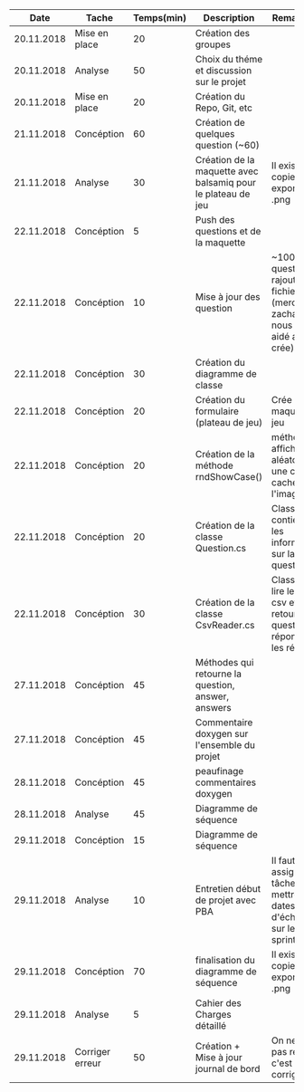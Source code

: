 | Date       | Tache           | Temps(min) | Description                                                  | Remarque(s)                                                  |
| ---------- | --------------- | ---------- | ------------------------------------------------------------ | ------------------------------------------------------------ |
| 20.11.2018 | Mise en place   | 20         | Création des groupes                                         |                                                              |
| 20.11.2018 | Analyse         | 50         | Choix du théme et discussion sur le projet                   |                                                              |
| 20.11.2018 | Mise en place   | 20         | Création du Repo, Git, etc                                   |                                                              |
| 21.11.2018 | Concéption      | 60         | Création de quelques question (~60)                          |                                                              |
| 21.11.2018 | Analyse         | 30         | Création de la maquette avec balsamiq pour le plateau de jeu | Il existe une copie exportée en .png                         |
| 22.11.2018 | Concéption      | 5          | Push des questions et de la maquette                         |                                                              |
| 22.11.2018 | Concéption      | 10         | Mise à jour des question                                     | ~100 question rajoutée au fichier excel (merci a zacharie de nous avoir aidé a en crée) |
| 22.11.2018 | Concéption      | 30         | Création du diagramme de classe                              |                                                              |
| 22.11.2018 | Concéption      | 20         | Création du formulaire (plateau de jeu)                      | Crée selon la maquette de jeu                                |
| 22.11.2018 | Concéption      | 20         | Création de la méthode rndShowCase()                         | méthode qui affiche aléatoirement une case qui cache l'image |
| 22.11.2018 | Concéption      | 20         | Création de la classe Question.cs                            | Classe qui contiendra les informations sur la question       |
| 22.11.2018 | Concéption      | 30         | Création de la classe CsvReader.cs                           | Classe qui ira lire le fichier csv et retournera la question , la réponse et les réponses |
| 27.11.2018 | Concéption      | 45         | Méthodes qui retourne la question, answer, answers           |                                                              |
| 27.11.2018 | Concéption      | 45         | Commentaire doxygen sur l'ensemble du projet                 |                                                              |
| 28.11.2018 | Concéption      | 45         | peaufinage commentaires doxygen                              |                                                              |
| 28.11.2018 | Analyse         | 45         | Diagramme de séquence                                        |                                                              |
| 29.11.2018 | Concéption      | 15         | Diagramme de séquence                                        |                                                              |
| 29.11.2018 | Analyse         | 10         | Entretien début de projet avec PBA                           | Il faut assigner les tâches et mettre des dates d'écheances sur les sprints |
| 29.11.2018 | Concéption      | 70         | finalisation du diagramme de séquence                        | Il existe une copie exportée en .png                         |
| 29.11.2018 | Analyse         | 5          | Cahier des Charges détaillé                                  |                                                              |
| 29.11.2018 | Corriger erreur | 50         | Création + Mise à jour journal de bord                       | On ne l'avais pas rempli, c'est donc corrigé                 |



